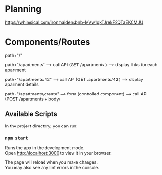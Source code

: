 # Planning
https://whimsical.com/ironmaidensbnb-MVw1gkTJrekF2QTaEKCMJU

# Components/Routes

<NavBar />

path="/"
  <HomePage />

path="/apartments"
  <ApartmentsList />
  --> call API (GET /apartments )
  --> display links for each apartment


path="/apartments/42"
  <ApartmentsDetails />
  --> call API   (GET /apartments/42 )
  --> display aparment details

path="/apartments/create"
  <CreateApartment />
  --> form (controlled component)
  --> call API   (POST /apartments + body)
  
## Available Scripts

In the project directory, you can run:

### `npm start`

Runs the app in the development mode.\
Open [http://localhost:3000](http://localhost:3000) to view it in your browser.

The page will reload when you make changes.\
You may also see any lint errors in the console.
